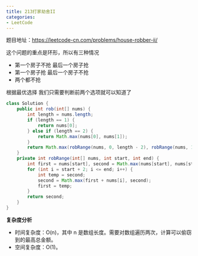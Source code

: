 ```yaml
---
title: 213打家劫舍II
categories: 
- LeetCode
---
```


题目地址：https://leetcode-cn.com/problems/house-robber-ii/

这个问题的重点是环形，所以有三种情况

* 第一个房子不抢 最后一个房子抢
* 第一个房子抢 最后一个房子不抢
* 两个都不抢

根据最优选择 我们只需要判断前两个选项就可以知道了

```java
class Solution {
    public int rob(int[] nums) {
        int length = nums.length;
        if (length == 1) {
            return nums[0];
        } else if (length == 2) {
            return Math.max(nums[0], nums[1]);
        }
        return Math.max(robRange(nums, 0, length - 2), robRange(nums, 1, length - 1));
    }
    private int robRange(int[] nums, int start, int end) {
        int first = nums[start], second = Math.max(nums[start], nums[start + 1]);
        for (int i = start + 2; i <= end; i++) {
            int temp = second;
            second = Math.max(first + nums[i], second);
            first = temp;
        }
        return second;
    }
}
```

**复杂度分析**

- 时间复杂度：O(n)，其中 n 是数组长度。需要对数组遍历两次，计算可以偷窃到的最高总金额。
- 空间复杂度：O(1)。